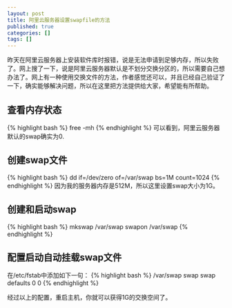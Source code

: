 ```yaml
---
layout: post
title: 阿里云服务器设置swapfile的方法
published: true
categories: []
tags: []
---
```



昨天在阿里云服务器上安装软件库时报错，说是无法申请到足够内存，所以失败了。网上搜了一下，说是阿里云服务器默认是不划分交换分区的，所以需要自己想办法了。网上有一种使用交换文件的方法，作者感觉还可以，并且已经自己验证了一下，确实能够解决问题，所以在这里把方法提供给大家，希望能有所帮助。

## 查看内存状态
{% highlight bash %}
free -mh
{% endhighlight %}
可以看到，阿里云服务器默认的swap确实为0.

## 创建swap文件
{% highlight bash %}
dd if=/dev/zero of=/var/swap bs=1M count=1024
{% endhighlight %}
因为我的服务器内存是512M，所以这里设置swap大小为1G。

## 创建和启动swap
{% highlight bash %}
mkswap /var/swap
swapon /var/swap
{% endhighlight %}

## 配置启动自动挂载swap文件
在/etc/fstab中添加如下一句：
{% highlight bash %}
/var/swap swap swap defaults 0 0
{% endhighlight %}

经过以上的配置，重启主机，你就可以获得1G的交换空间了。